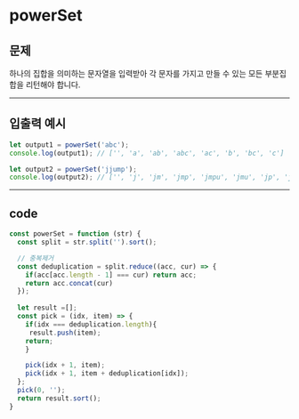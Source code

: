 # powerSet 

## 문제

하나의 집합을 의미하는 문자열을 입력받아 각 문자를 가지고 만들 수 있는 모든 부분집합을 리턴해야 합니다.

---

## 입출력 예시

```javascript
let output1 = powerSet('abc');
console.log(output1); // ['', 'a', 'ab', 'abc', 'ac', 'b', 'bc', 'c']

let output2 = powerSet('jjump');
console.log(output2); // ['', 'j', 'jm', 'jmp', 'jmpu', 'jmu', 'jp', 'jpu', 'ju', 'm', 'mp', 'mpu', 'mu', 'p', 'pu', 'u']
```

---

## code

```javascript
const powerSet = function (str) {
  const split = str.split('').sort();

  // 중복제거
  const deduplication = split.reduce((acc, cur) => {
    if(acc[acc.length - 1] === cur) return acc;
    return acc.concat(cur)
  });
  
  let result =[];
  const pick = (idx, item) => {
    if(idx === deduplication.length){
     result.push(item);
    return;
    }

    pick(idx + 1, item);
    pick(idx + 1, item + deduplication[idx]);
  };
  pick(0, '');
  return result.sort();
}
```

